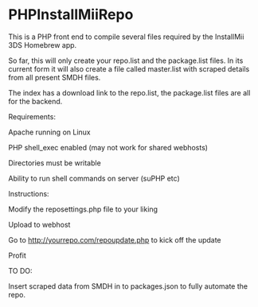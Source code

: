 # PHPInstallMiiRepo

This is a PHP front end to compile several files required by the InstallMii 3DS Homebrew app.

So far, this will only create your repo.list and the package.list files. In its current form it will also create a file called master.list with scraped details from all present SMDH files.  

The index has a download link to the repo.list, the package.list files are all for the backend.

Requirements:

Apache running on Linux

PHP shell_exec enabled (may not work for shared webhosts)

Directories must be writable

Ability to run shell commands on server (suPHP etc)

Instructions:

Modify the reposettings.php file to your liking

Upload to webhost

Go to http://yourrepo.com/repoupdate.php to kick off the update

Profit

TO DO:

Insert scraped data from SMDH in to packages.json to fully automate the repo.
